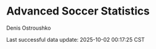 # Advanced Soccer Statistics
Denis Ostroushko

<!-- gfm -->

Last successful data update: 2025-10-02 00:17:25 CST
